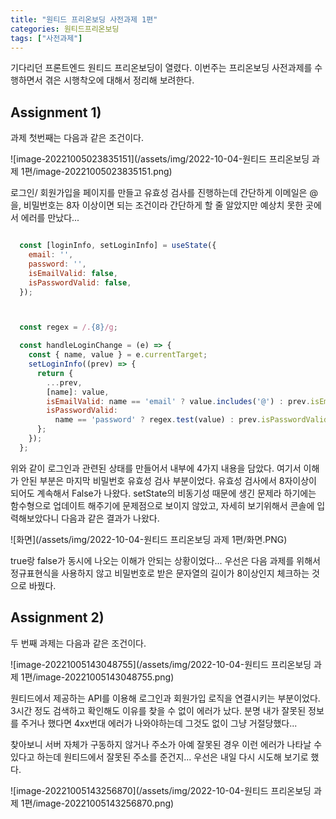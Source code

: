 ```yaml
---
title: "원티드 프리온보딩 사전과제 1편"
categories: 원티드프리온보딩
tags: ["사전과제"]
---
```






기다리던 프론트엔드 원티드 프리온보딩이 열렸다. 이번주는 프리온보딩 사전과제를 수행하면서 겪은 시행착오에 대해서 정리해 보려한다.



## Assignment 1)

  과제 첫번째는 다음과 같은 조건이다.

![image-20221005023835151](/assets/img/2022-10-04-원티드 프리온보딩 과제 1편/image-20221005023835151.png)



 로그인/ 회원가입을 페이지를 만들고 유효성 검사를 진행하는데 간단하게 이메일은 @을, 비밀번호는 8자 이상이면 되는 조건이라 간단하게 할 줄 알았지만 예상치 못한 곳에서 에러를 만났다...



```javascript

  const [loginInfo, setLoginInfo] = useState({
    email: '',
    password: '',
    isEmailValid: false,
    isPasswordValid: false,
  });



  const regex = /.{8}/g;

  const handleLoginChange = (e) => {
    const { name, value } = e.currentTarget;
    setLoginInfo((prev) => {
      return {
        ...prev,
        [name]: value,
        isEmailValid: name == 'email' ? value.includes('@') : prev.isEmailValid,
        isPasswordValid:
          name == 'password' ? regex.test(value) : prev.isPasswordValid,
      };
    });
  };
```



 위와 같이 로그인과 관련된 상태를 만들어서 내부에 4가지 내용을 담았다. 여기서 이해가 안된 부분은 마지막 비밀번호 유효성 검사 부분이었다. 유효성 검사에서 8자이상이 되어도 계속해서 False가 나왔다. setState의 비동기성 때문에 생긴 문제라 하기에는 함수형으로 업데이트 해주기에 문제점으로 보이지 않았고, 자세히 보기위해서 콘솔에 입력해보았다니 다음과 같은 결과가 나왔다.



![화면](/assets/img/2022-10-04-원티드 프리온보딩 과제 1편/화면.PNG)

true랑 false가 동시에 나오는 이해가 안되는 상황이었다... 우선은 다음 과제를 위해서 정규표현식을 사용하지 않고 비밀번호로 받은 문자열의 길이가 8이상인지 체크하는 것으로 바꿨다.



## Assignment 2)

 두 번째 과제는 다음과 같은 조건이다.

![image-20221005143048755](/assets/img/2022-10-04-원티드 프리온보딩 과제 1편/image-20221005143048755.png)



 원티드에서 제공하는 API를 이용해 로그인과 회원가입 로직을 연결시키는 부분이었다. 3시간 정도 검색하고 확인해도 이유를 찾을 수 없이  에러가 났다. 분명 내가 잘못된 정보를 주거나 했다면 4xx번대 에러가 나와야하는데 그것도 없이 그냥 거절당했다... 

찾아보니 서버 자체가 구동하지 않거나 주소가 아예 잘못된 경우 이런 에러가 나타날 수 있다고 하는데 원티드에서 잘못된 주소를 준건지... 우선은 내일 다시 시도해 보기로 했다.



![image-20221005143256870](/assets/img/2022-10-04-원티드 프리온보딩 과제 1편/image-20221005143256870.png)